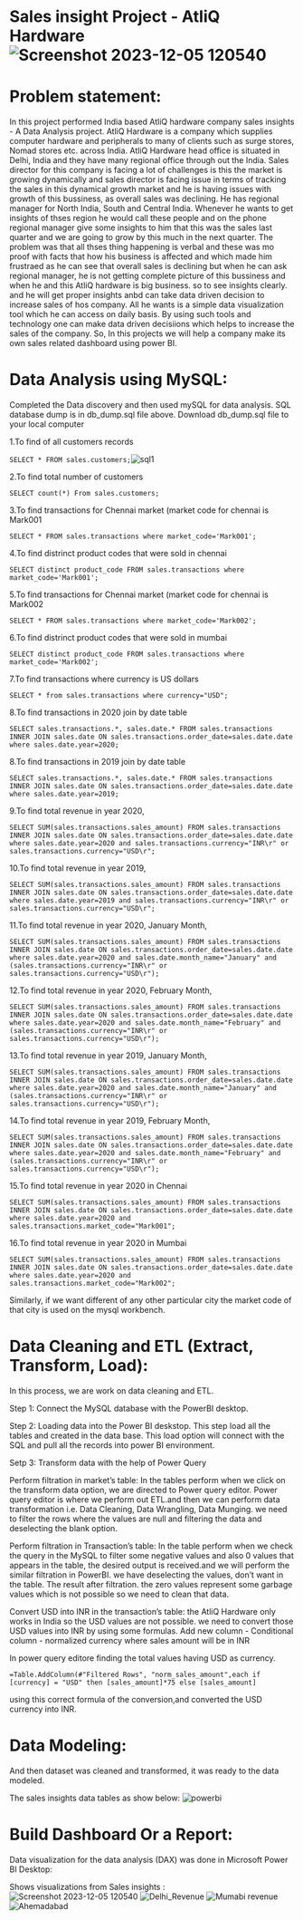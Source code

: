 # Sales insight Project - AtliQ Hardware![Screenshot 2023-12-05 120540](https://github.com/pranayshind/Sales_insight_Project/assets/143169584/b9eff8dc-7819-4259-b057-d6fb7071ff34)
# Problem statement:
In this project performed India based AtliQ hardware company sales insights - A Data Analysis project.
AtliQ Hardware is a company which supplies computer hardware and peripherals to many of clients such as surge stores, Nomad stores etc. across India. AtliQ Hardware head office is situated in Delhi, India and they have many regional office through out the India.
Sales director for this company is facing a lot of challenges is this the market is growing dynamically and sales director is facing issue in terms of tracking the sales in this dynamical growth market and he is having issues with growth of this bussiness, as overall sales was declining. He has regional manager for North India, South and Central India. Whenever he wants to get insights of thses region he would call these people and on the phone regional manager give some insights to him that this was the sales last quarter and we are going to grow by this much in the next quarter.
The problem was that all thses thing happening is verbal and these was mo proof with facts that how his business is affected and which made him frustraed as he can see that overall sales is declining but when he can ask regional manager, he is not getting complete picture of this bussiness and when he and this AtliQ hardware is big business. so to see insights clearly. and he will get proper insights anbd can take data driven decision to increase sales of hos company. All he wants is a simple data visualization tool which he can access on daily basis. By using such tools and technology one can make data driven decisiions which helps to increase the sales of the company. So, In this projects we will help a company make its own sales related dashboard using power BI.


# Data Analysis using MySQL:
Completed the Data discovery and then used mySQL for data analysis.
SQL database dump is in db_dump.sql file above. Download db_dump.sql file to your local computer


1.To find of all customers records

`SELECT * FROM sales.customers;`![sql1](https://github.com/pranayshind/Sales_insight_Project/assets/143169584/0047de40-9b97-4ce9-b8ba-228f56ab6557)


2.To find total number of customers

`SELECT count(*) From sales.customers;`

3.To find transactions for Chennai market (market code for chennai is Mark001

`SELECT * FROM sales.transactions where market_code='Mark001';`

4.To find distrinct product codes that were sold in chennai

`SELECT distinct product_code FROM sales.transactions where market_code='Mark001';`

5.To find transactions for Chennai market (market code for chennai is Mark002

`SELECT * FROM sales.transactions where market_code='Mark002';`

6.To find distrinct product codes that were sold in mumbai

`SELECT distinct product_code FROM sales.transactions where market_code='Mark002';`

7.To find transactions where currency is US dollars

`SELECT * from sales.transactions where currency="USD";`

8.To find transactions in 2020 join by date table

`SELECT sales.transactions.*, sales.date.* FROM sales.transactions INNER JOIN sales.date ON sales.transactions.order_date=sales.date.date where sales.date.year=2020;`

8.To find transactions in 2019 join by date table

`SELECT sales.transactions.*, sales.date.* FROM sales.transactions INNER JOIN sales.date ON sales.transactions.order_date=sales.date.date where sales.date.year=2019;`

9.To find total revenue in year 2020,

`SELECT SUM(sales.transactions.sales_amount) FROM sales.transactions INNER JOIN sales.date ON sales.transactions.order_date=sales.date.date where sales.date.year=2020 and sales.transactions.currency="INR\r" or sales.transactions.currency="USD\r";`

10.To find total revenue in year 2019,

`SELECT SUM(sales.transactions.sales_amount) FROM sales.transactions INNER JOIN sales.date ON sales.transactions.order_date=sales.date.date where sales.date.year=2019 and sales.transactions.currency="INR\r" or sales.transactions.currency="USD\r";`

11.To find total revenue in year 2020, January Month,

`SELECT SUM(sales.transactions.sales_amount) FROM sales.transactions INNER JOIN sales.date ON sales.transactions.order_date=sales.date.date where sales.date.year=2020 and sales.date.month_name="January" and (sales.transactions.currency="INR\r" or sales.transactions.currency="USD\r");`

12.To find total revenue in year 2020, February Month,

`SELECT SUM(sales.transactions.sales_amount) FROM sales.transactions INNER JOIN sales.date ON sales.transactions.order_date=sales.date.date where sales.date.year=2020 and sales.date.month_name="February" and (sales.transactions.currency="INR\r" or sales.transactions.currency="USD\r");`

13.To find total revenue in year 2019, January Month,

`SELECT SUM(sales.transactions.sales_amount) FROM sales.transactions INNER JOIN sales.date ON sales.transactions.order_date=sales.date.date where sales.date.year=2020 and sales.date.month_name="January" and (sales.transactions.currency="INR\r" or sales.transactions.currency="USD\r");`

14.To find total revenue in year 2019, February Month,

`SELECT SUM(sales.transactions.sales_amount) FROM sales.transactions INNER JOIN sales.date ON sales.transactions.order_date=sales.date.date where sales.date.year=2020 and sales.date.month_name="February" and (sales.transactions.currency="INR\r" or sales.transactions.currency="USD\r");`

15.To find total revenue in year 2020 in Chennai

`SELECT SUM(sales.transactions.sales_amount) FROM sales.transactions INNER JOIN sales.date ON sales.transactions.order_date=sales.date.date where sales.date.year=2020 and sales.transactions.market_code="Mark001";`

16.To find total revenue in year 2020 in Mumbai

`SELECT SUM(sales.transactions.sales_amount) FROM sales.transactions INNER JOIN sales.date ON sales.transactions.order_date=sales.date.date where sales.date.year=2020 and sales.transactions.market_code="Mark002";`

Similarly, if we want different of any other particular city the market code of that city is used on the mysql workbench.

# Data Cleaning and ETL (Extract, Transform, Load):

In this process, we are work on data cleaning and ETL.

Step 1: Connect the MySQL database with the PowerBI desktop.

Step 2: Loading data into the Power BI deskstop. This step load all the tables and created in the data base. This load option will connect with the SQL and pull all the records into power BI environment.

Setp 3: Transform data with the help of Power Query

Perform filtration in market’s table: In the tables perform when we click on the transform data option, we are directed to Power query editor. Power query editor is where we perform out ETL.and then we can perform data transformation i.e. Data Cleaning, Data Wrangling, Data Munging. we need to filter the rows where the values are null and filtering the data and deselecting the blank option.

Perform filtration in Transaction’s table: In the table perform when we check the query in the MySQL to filter some negative values and also 0 values that appears in the table, the desired output is received.and we will perform the similar filtration in PowerBI. we have deselecting the values, don’t want in the table. The result after filtration. the zero values represent some garbage values which is not possible so we need to clean that data.

Convert USD into INR in the transaction’s table: the AtliQ Hardware only works in India so the USD values are not possible. we need to convert those USD values into INR by using some formulas. Add new column - Conditional column - normalized currency where sales amount will be in INR

In power query editore finding the total values having USD as currency.
 
 `=Table.AddColumn(#"Filtered Rows", "norm_sales_amount",each if [currency] = "USD" then [sales_amount]*75 else [sales_amount]`

 using this correct formula of the conversion,and converted the USD currency into INR.

# Data Modeling:
And then dataset was cleaned and transformed, it was ready to the data modeled.

The sales insights data tables as show below:
![powerbi](https://github.com/pranayshind/Sales_insight_Project/assets/143169584/ab811da7-8077-49b5-a4ac-383597c9e2f7)

# Build Dashboard Or a Report:
Data visualization for the data analysis (DAX) was done in Microsoft Power BI Desktop:

Shows visualizations from Sales insights :
![Screenshot 2023-12-05 120540](https://github.com/pranayshind/Sales_insight_Project/assets/143169584/c8fdfff5-ab0d-49e7-b43f-2898a162aa01)
![Delhi_Revenue](https://github.com/pranayshind/Sales_insight_Project/assets/143169584/cc423dbf-2d3f-4096-a9f6-1325cd7769eb)
![Mumabi revenue](https://github.com/pranayshind/Sales_insight_Project/assets/143169584/f06634b2-3d69-4700-afd6-d2e6a7e0131e)
![Ahemadabad](https://github.com/pranayshind/Sales_insight_Project/assets/143169584/8d83cd0f-44ed-4ce4-850e-0f6aa59cd46a)
